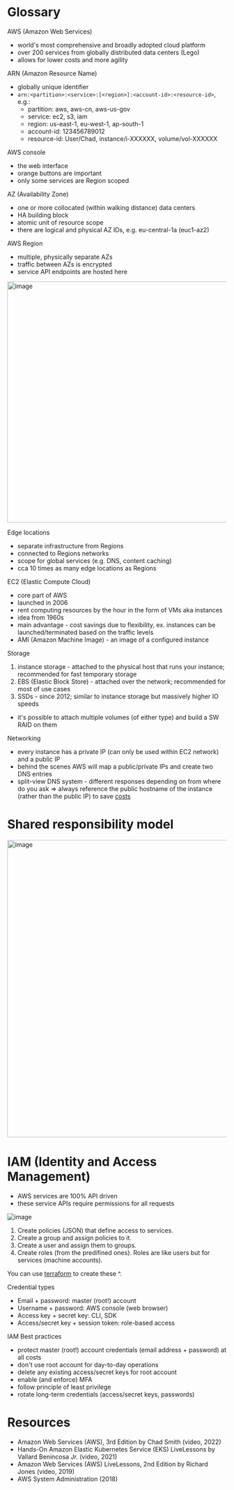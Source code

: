 # Glossary

AWS (Amazon Web Services)

* world's most comprehensive and broadly adopted cloud platform
* over 200 services from globally distributed data centers (Lego)
* allows for lower costs and more agility

ARN (Amazon Resource Name)

* globally unique identifier
* `arn:<partition>:<service>:[<region>]:<account-id>:<resource-id>`, e.g.:
  * partition: aws, aws-cn, aws-us-gov
  * service: ec2, s3, iam
  * region: us-east-1, eu-west-1, ap-south-1
  * account-id: 123456789012
  * resource-id: User/Chad, instance/i-XXXXXX, volume/vol-XXXXXX

AWS console

* the web interface
* orange buttons are important
* only some services are Region scoped

AZ (Availability Zone)

* one or more collocated (within walking distance) data centers
* HA building block
* atomic unit of resource scope
* there are logical and physical AZ IDs, e.g. eu-central-1a (euc1-az2)

AWS Region

* multiple, physically separate AZs
* traffic between AZs is encrypted
* service API endpoints are hosted here

<img width="553" alt="image" src="https://user-images.githubusercontent.com/1047259/184126933-29fb8020-fd6e-425f-996a-cb353689dd4e.png">

Edge locations

* separate infrastructure from Regions
* connected to Regions networks
* scope for global services (e.g. DNS, content caching)
* cca 10 times as many edge locations as Regions

EC2 (Elastic Compute Cloud)

* core part of AWS
* launched in 2006
* rent computing resources by the hour in the form of VMs aka instances
* idea from 1960s
* main advantage - cost savings due to flexibility, ex. instances can be launched/terminated based on the traffic levels
* AMI (Amazon Machine Image) - an image of a configured instance

Storage

1. instance storage - attached to the physical host that runs your instance; recommended for fast temporary storage
2. EBS (Elastic Block Store) - attached over the network; recommended for most of use cases
3. SSDs - since 2012; similar to instance storage but massively higher IO speeds

* it's possible to attach multiple volumes (of either type) and build a SW RAID on them

Networking

* every instance has a private IP (can only be used within EC2 network) and a public IP
* behind the scenes AWS will map a public/private IPs and create two DNS entries
* split-view DNS system - different responses depending on from where do you ask => always reference the public hostname of the instance (rather than the public IP) to save [costs](https://aws.amazon.com/ec2/pricing/#DataTransfer)

# Shared responsibility model

<img width="682" alt="image" src="https://user-images.githubusercontent.com/1047259/184105488-b7445fdf-30df-40eb-a3cd-37312f2c3b6a.png">

# IAM (Identity and Access Management)

* AWS services are 100% API driven
* these service APIs require permissions for all requests

![image](https://user-images.githubusercontent.com/1047259/156759604-c7e6dc08-6ddd-474a-836d-8fd06a2e5208.png)

1. Create policies (JSON) that define access to services.
2. Create a group and assign policies to it.
3. Create a user and assign them to groups.
4. Create roles (from the predifined ones). Roles are like users but for services (machine accounts).

You can use [terraform](https://github.com/vallard/EKS-Training/blob/master/segment02-iam/iam.tf) to create these ^.

Credential types

* Email + password: master (root!) account
* Username + password: AWS console (web browser)
* Access key + secret key: CLI, SDK
* Access/secret key + session token: role-based access

IAM Best practices

* protect master (root!) account credentials (email address + password) at all costs
* don't use root account for day-to-day operations
* delete any existing access/secret keys for root account
* enable (and enforce) MFA
* follow principle of least privilege
* rotate long-term credentials (access/secret keys, passwords)

# Resources

* Amazon Web Services (AWS), 3rd Edition by Chad Smith (video, 2022)
* Hands-On Amazon Elastic Kubernetes Service (EKS) LiveLessons by Vallard Benincosa Jr. (video, 2021)
* Amazon Web Services (AWS) LiveLessons, 2nd Edition by Richard Jones (video, 2019)
* AWS System Administration (2018)
